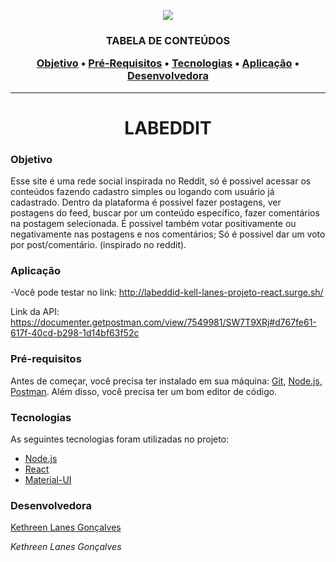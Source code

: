 <p align="center">
<img src="http://labeddid-kell-lanes-projeto-react.surge.sh/static/media/logo-labeddit.963a0050.png" />
</p>

<h3 align="center">TABELA DE CONTEÚDOS
<p align="center">
 <a href="#objetivo">Objetivo</a> •
 <a href="#Pré-Requisitos">Pré-Requisitos</a> • 
 <a href="#tecnologias">Tecnologias</a> • 
 <a href="#aplicação">Aplicação</a> • 
 <a href="#desenvolvedora">Desenvolvedora</a> 
</p>
</h3>
  
<hr>

<h1 align="center">LABEDDIT </h1>

### Objetivo

<p> Esse site é uma rede social inspirada no Reddit, só é possivel acessar os conteúdos fazendo cadastro simples ou logando com usuário já cadastrado. Dentro da plataforma é possivel fazer postagens, ver postagens do feed, buscar por um conteúdo específico, fazer comentários na postagem selecionada. É possivel também votar positivamente ou negativamente nas postagens e nos comentários; Só é possivel dar um voto por post/comentário. (inspirado no reddit).</p>

### Aplicação

-Você pode testar no link:  http://labeddid-kell-lanes-projeto-react.surge.sh/

Link da API: https://documenter.getpostman.com/view/7549981/SW7T9XRj#d767fe61-617f-40cd-b298-1d14bf63f52c



### Pré-requisitos

Antes de começar, você precisa ter instalado em sua máquina: [Git](https://gitforwindows.org/), [Node.js](https://nodejs.org/en/), [Postman](https://www.postman.com/).
Além disso, você precisa ter um bom editor de código.

### Tecnologias

As seguintes tecnologias foram utilizadas no projeto:

- [Node.js](https://nodejs.org/en/)
- [React](https://pt-br.reactjs.org/)
- [Material-UI](https://material-ui.com/pt/)


### Desenvolvedora

<a href="https://www.linkedin.com/in/kell-lanes-130050176/">Kethreen Lanes Gonçalves</a>

*Kethreen Lanes Gonçalves*

